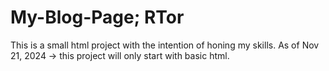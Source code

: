 # My-Blog-Page; RTor

This is a small html project with the intention of honing my skills.
As of Nov 21, 2024 -> this project will only start with basic html.


